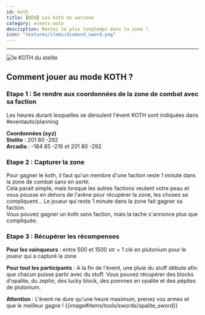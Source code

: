 ```yaml
---
id: koth
title: [NEW] Les koth en warzone
category: events-auto
description: Restez le plus longtemps dans la zone !
icon: "textures/items/diamond_sword.png"
---
```

___
<img class="thumbnail-right" src="https://user-images.githubusercontent.com/109299545/182162108-820aa6b6-80a2-440d-bb29-bbd69ad2b17b.png" alt="le KOTH du stelite">

## Comment jouer au mode KOTH ?
### Etape 1 : Se rendre aux coordonnées de la zone de combat avec sa faction
Les heures durant lesquelles se déroulent l'évent KOTH sont indiquées dans #eventauto/planning  

**Coordonnées (xyz)**  
**Stelite** : 201 80 -292  
**Arcadia** : -184 85 -216 et 201 80 -292

### Etape 2 : Capturer la zone
Pour gagner le koth, il faut qu'un membre d'une faction reste 1 minute dans la zone de combat sans en sortir.  
Cela parait simple, mais lorsque les autres factions veulent votre peau et vous pousse en dehors de l'arène pour récupérer la zone, les choses se compliquent...
Le joueur qui reste 1 minute dans la zone fait gagner sa faction.  
Vous pouvez gagner un koth sans faction, mais la tache s'annonce plus que compliquée.

### Etape 3 : Récupérer les récompenses
**Pour les vainqueurs** : entre 500 et 1500 str + 1 clé en plutonium pour le joueur qui a capturé la zone

**Pour tout les participants** : A la fin de l'évent, une pluie du stuff débute afin que chacun puisse partir avec du stuff.
Vous pouvez récupérer des blocks d'opalite, du zephir, des lucky block, des pommes en opalite et des pépites de plutonium.

**Attention** : L'évent ne dure qu'une heure maximum, prenez vos armes et que le meilleur gagne ! {{image#items/tools/swords/opalite_sword}}
